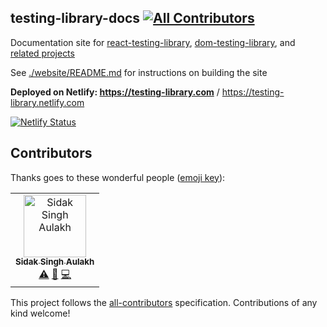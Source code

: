 testing-library-docs
[![All Contributors](https://img.shields.io/badge/all_contributors-1-orange.svg?style=flat-square)](#contributors)
--------------------

Documentation site for [react-testing-library](https://github.com/testing-library/react-testing-library), [dom-testing-library](https://github.com/testing-library/dom-testing-library), and [related projects](https://github.com/testing-library)

See [./website/README.md](./website/README.md) for instructions on building the site

**Deployed on Netlify: https://testing-library.com** / https://testing-library.netlify.com

[![Netlify Status](https://api.netlify.com/api/v1/badges/24366204-84ca-41e9-b573-2a64f0845e46/deploy-status)](https://app.netlify.com/sites/testing-library/deploys)

## Contributors

Thanks goes to these wonderful people ([emoji key](https://allcontributors.org/docs/en/emoji-key)):

<!-- ALL-CONTRIBUTORS-LIST:START - Do not remove or modify this section -->
<!-- prettier-ignore -->
<table><tr><td align="center"><a href="http://sidak.ml"><img src="https://avatars0.githubusercontent.com/u/35738138?v=4" width="100px;" alt="Sidak Singh Aulakh"/><br /><sub><b>Sidak Singh Aulakh</b></sub></a><br /><a href="https://github.com/testing-library/testing-library-docs/commits?author=co16353sidak" title="Tests">⚠️</a> <a href="https://github.com/testing-library/testing-library-docs/issues?q=author%3Aco16353sidak" title="Bug reports">🐛</a> <a href="https://github.com/testing-library/testing-library-docs/commits?author=co16353sidak" title="Code">💻</a></td></tr></table>

<!-- ALL-CONTRIBUTORS-LIST:END -->

This project follows the [all-contributors](https://github.com/all-contributors/all-contributors) specification. Contributions of any kind welcome!